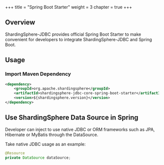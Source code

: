 +++
title = "Spring Boot Starter"
weight = 3
chapter = true
+++

## Overview

ShardingSphere-JDBC provides official Spring Boot Starter to make convenient for developers to integrate ShardingSphere-JDBC and Spring Boot.

## Usage

### Import Maven Dependency

```xml
<dependency>
    <groupId>org.apache.shardingsphere</groupId>
    <artifactId>shardingsphere-jdbc-core-spring-boot-starter</artifactId>
    <version>${shardingsphere.version}</version>
</dependency>
```

## Use ShardingSphere Data Source in Spring

Developer can inject to use native JDBC or ORM frameworks such as JPA, Hibernate or MyBatis through the DataSource.

Take native JDBC usage as an example:

```java
@Resource
private DataSource dataSource;
```
